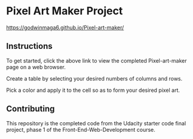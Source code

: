 # Pixel Art Maker Project
https://godwinmaga6.github.io/Pixel-art-maker/

## Instructions

To get started, click the above link to view the completed Pixel-art-maker page on a web browser.

Create a table by selecting your desired numbers of columns and rows. 

Pick a color and apply it to the cell so as to form your desired pixel art.

## Contributing

This repository is the completed code from the Udacity starter code final project, phase 1 of the Front-End-Web-Development course.
